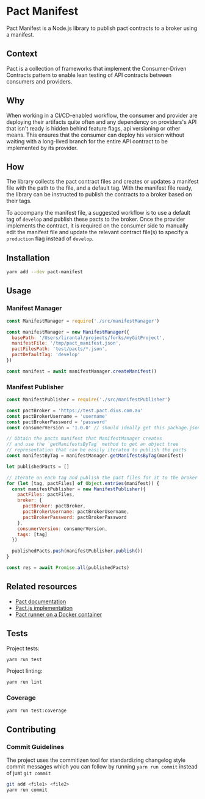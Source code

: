 # Pact Manifest

Pact Manifest is a Node.js library to publish pact contracts to a broker using a manifest.

## Context

Pact is a collection of frameworks that implement the 
Consumer-Driven Contracts pattern to enable lean testing of API contracts between consumers and providers. 

## Why

When working in a CI/CD-enabled workflow, the consumer and provider are 
deploying their artifacts quite often and any dependency on providers's 
API that isn't ready is hidden behind feature flags, api versioning or 
other means. This ensures that the consumer can deploy his version without 
waiting with a long-lived branch for the entire API contract to be 
implemented by its provider.

## How

The library collects the pact contract files and creates or updates a 
manifest file with the path to the file, and a default tag. With the 
manifest file ready, the library can be instructed to publish the  contracts to a broker based on their tags.
 
To accompany the manifest file, a suggested workflow is to use a default tag of `develop` and publish these pacts to the broker. Once the provider implements the contract, it is required on the consumer side to manually edit the manifest file and update the relevant contract file(s) to specify a `production` flag instead of `develop`.

## Installation

```bash
yarn add --dev pact-manifest
```

## Usage

### Manifest Manager

```js
const ManifestManager = require('./src/manifestManager')

const manifestManager = new ManifestManager({
  basePath: '/Users/lirantal/projects/forks/myGitProject',
  manifestFile: '/tmp/pact_manifest.json',
  pactFilesPath: 'test/pacts/*.json',
  pactDefaultTag: 'develop'
})

const manifest = await manifestManager.createManifest()
```

### Manifest Publisher

```js
const ManifestPublisher = require('./src/manifestPublisher')

const pactBroker = 'https://test.pact.dius.com.au'
const pactBrokerUsername = 'username'
const pactBrokerPassword = 'password'
const consumerVersion = '1.0.0' // should ideally get this package.json

// Obtain the pacts manifest that ManifestManager creates
// and use the `getManifestsByTag` method to get an object tree
// representation that can be easily iterated to publish the pacts
const manifestByTag = manifestManager.getManifestsByTag(manifest)

let publishedPacts = []

// Iterate on each tag and publish the pact files for it to the broker
for (let [tag, pactFiles] of Object.entries(manifest)) {
  const manifestPublisher = new ManifestPublisher({
	pactFiles: pactFiles,
	broker: {
	  pactBroker: pactBroker,
	  pactBrokerUsername: pactBrokerUsername,
	  pactBrokerPassword: pactBrokerPassword
	},
	consumerVersion: consumerVersion,
	tags: [tag]
  })

  publishedPacts.push(manifestPublisher.publish())
}

const res = await Promise.all(publishedPacts)
```


## Related resources

* [Pact documentation](https://docs.pact.io/)
* [Pact.js implementation](https://github.com/pact-foundation/pact-js)
* [Pact runner on a Docker container](https://github.com/pact-foundation/pact-stub-server)

## Tests

Project tests:

```bash
yarn run test
```

Project linting:

```bash
yarn run lint
```

### Coverage

```bash
yarn run test:coverage
```

## Contributing

### Commit Guidelines

The project uses the commitizen tool for standardizing changelog style
commit messages which you can follow by running `yarn run commit` instead of just `git commit`

```bash
git add <file1> <file2>
yarn run commit
```
